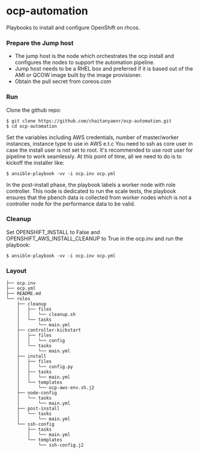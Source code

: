 # ocp-automation
Playbooks to install and configure OpenShift on rhcos.

### Prepare the Jump host
- The jump host is the node which orchestrates the ocp install and configures the nodes to support the automation pipeline.
- Jump host needs to be a RHEL box and preferred if it is based out of the AMI or QCOW image built by the image provisioner.
- Obtain the pull secret from coreos.com

### Run
Clone the github repo:
```
$ git clone https://github.com/chaitanyaenr/ocp-automation.git
$ cd ocp-automation
```
Set the variables including AWS credentials, number of master/worker instances, instance type to use in AWS e.t.c
You need to ssh as core user in case the install user is not set to root. It's recommended to use root user for
pipeline to work seamlessly. At this point of time, all we need to do is to kickoff the installer like:
```
$ ansible-playbook -vv -i ocp.inv ocp.yml
```

In the post-install phase, the playbook labels a worker node with role controller. This node is dedicated to run the
scale tests, the playbook ensures that the pbench data is collected from worker nodes which is not a controller node
for the performance data to be valid.

### Cleanup
Set OPENSHIFT_INSTALL to False and OPENSHIFT_AWS_INSTALL_CLEANUP to True in the ocp.inv and run the playbook:
```
$ ansible-playbook -vv -i ocp.inv ocp.yml
```

### Layout
```
├── ocp.inv
├── ocp.yml
├── README.md
└── roles
    ├── cleanup
    │   ├── files
    │   │   └── cleanup.sh
    │   └── tasks
    │       └── main.yml
    ├── controller-kickstart
    │   ├── files
    │   │   └── config
    │   └── tasks
    │       └── main.yml
    ├── install
    │   ├── files
    │   │   └── config.py
    │   ├── tasks
    │   │   └── main.yml
    │   └── templates
    │       └── ocp-aws-env.sh.j2
    ├── node-config
    │   └── tasks
    │       └── main.yml
    ├── post-install
    │   └── tasks
    │       └── main.yml
    └── ssh-config
        ├── tasks
        │   └── main.yml
        └── templates
            └── ssh-config.j2
```
